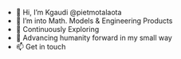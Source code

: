 - 👋 Hi, I’m Kgaudi @pietmotalaota
- 👀 I’m into Math. Models & Engineering Products
- 🌱 Continuously Exploring
- 💞️ Advancing humanity forward in my small way
- 📫 Get in touch

<!---
pietmotalaota/pietmotalaota is a ✨ special ✨ repository because its `README.md` (this file) appears on your GitHub profile.
You can click the Preview link to take a look at your changes.
--->
